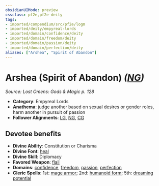 ```yaml
---
obsidianUIMode: preview
cssclass: pf2e,pf2e-deity
tags:
- imported/compendium/src/pf2e/logm
- imported/deity/empyreal-lords
- imported/domain/confidence/deity
- imported/domain/freedom/deity
- imported/domain/passion/deity
- imported/domain/perfection/deity
aliases: ["Arshea", "Spirit of Abandon"]
---
```

# Arshea (Spirit of Abandon) *([NG](neutral-good-b1.md))*  
*Source: Lost Omens: Gods & Magic p. 128*  

- **Category**: Empyreal Lords
- **Anathema**: judge another based on sexual desires or gender roles, harm another in pursuit of passion
- **Follower Alignments**: [LG](lawful-goo-b1.md), [NG](neutral-good-b1.md), [CG](chaotic-good-b1.md)

## Devotee benefits

- **Divine Ability**: Constitution or Charisma
- **Divine Font**: [heal](../../spells/heal.md)
- **Divine Skill**: Diplomacy
- **Favored Weapon**: [flail](../../equipment/items/flail.md)
- **Domains**: [confidence](../domains.md#Confidence), [freedom](../domains.md#Freedom), [passion](../domains.md#Passion), [perfection](../domains.md#Perfection)
- **Cleric Spells**: 1st: [mage armor](../../spells/mage-armor.md); 2nd: [humanoid form](../../spells/humanoid-form.md); 5th: [dreaming potential](../../spells/dreaming-potential.md)